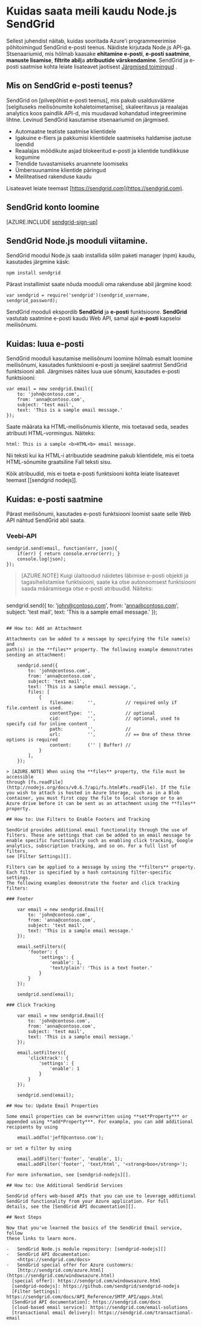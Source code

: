 <properties 
    pageTitle="Kuidas kasutada SendGrid e-posti teenus (Node.js) | Microsoft Azure'i" 
    description="Siit saate teada, kuidas saata meilisõnumeid, SendGrid e-posti teenuse Azure. Kirjutada, kasutades Node.js API proovi kood." 
    services="" 
    documentationCenter="nodejs" 
    authors="erikre" 
    manager="wpickett" 
    editor=""/>

<tags 
    ms.service="multiple" 
    ms.workload="na" 
    ms.tgt_pltfrm="na" 
    ms.devlang="nodejs" 
    ms.topic="article" 
    ms.date="01/05/2016" 
    ms.author="erikre"/>
# <a name="how-to-send-email-using-sendgrid-from-nodejs"></a>Kuidas saata meili kaudu Node.js SendGrid

Sellest juhendist näitab, kuidas sooritada Azure'i programmeerimise põhitoimingud SendGrid e-posti teenus. Näidiste kirjutada Node.js API-ga. Stsenaariumid, mis hõlmab kaasake **ehitamine e-posti**, **e-posti saatmine**, **manuste lisamise**, **filtrite abil**ja **atribuutide värskendamine**. SendGrid ja e-posti saatmise kohta leiate lisateavet jaotisest [Järgmised toimingud](#next-steps) .

## <a name="what-is-the-sendgrid-email-service"></a>Mis on SendGrid e-posti teenus?

SendGrid on [pilvepõhist e-posti teenus], mis pakub usaldusväärne [selgituseks meilisõnumite kohaletoimetamise], skaleeritavus ja reaalajas analytics koos paindlik API-d, mis muudavad kohandatud integreerimine lihtne. Levinud SendGrid kasutamise stsenaariumid on järgmised.

-   Automaatne teatiste saatmise klientidele
-   Igakuine e-fliers ja pakkumisi klientidele saatmiseks haldamise jaotuse loendid
-   Reaalajas mõõdikute asjad blokeeritud e-posti ja klientide tundlikkuse kogumine
-   Trendide tuvastamiseks aruannete loomiseks
-   Ümbersuunamine klientide päringud
-   Meiliteatised rakenduse kaudu

Lisateavet leiate teemast [https://sendgrid.com](https://sendgrid.com).

## <a name="create-a-sendgrid-account"></a>SendGrid konto loomine

[AZURE.INCLUDE [sendgrid-sign-up](../includes/sendgrid-sign-up.md)]

## <a name="reference-the-sendgrid-nodejs-module"></a>SendGrid Node.js mooduli viitamine.

SendGrid moodul Node.js saab installida sõlm paketi manager (npm) kaudu, kasutades järgmine käsk:

    npm install sendgrid

Pärast installimist saate nõuda mooduli oma rakenduse abil järgmine kood:

    var sendgrid = require('sendgrid')(sendgrid_username, sendgrid_password);

SendGrid mooduli ekspordib **SendGrid** ja **e-posti** funktsioone.
**SendGrid** vastutab saatmine e-posti kaudu Web API, samal ajal **e-posti** kapseloi meilisõnumi.

## <a name="how-to-create-an-email"></a>Kuidas: luua e-posti

SendGrid mooduli kasutamise meilisõnumi loomine hõlmab esmalt loomine meilisõnumi, kasutades funktsiooni e-posti ja seejärel saatmist SendGrid funktsiooni abil. Järgmises näites luua uue sõnumi, kasutades e-posti funktsiooni:

    var email = new sendgrid.Email({
        to: 'john@contoso.com',
        from: 'anna@contoso.com',
        subject: 'test mail',
        text: 'This is a sample email message.'
    });

Saate määrata ka HTML-meilisõnumis kliente, mis toetavad seda, seades atribuuti HTML-vormingus. Näiteks:

    html: This is a sample <b>HTML<b> email message.

Nii teksti kui ka HTML-i atribuutide seadmine pakub klientidele, mis ei toeta HTML-sõnumite graatsiline Fall teksti sisu.

Kõik atribuudid, mis ei toeta e-posti funktsiooni kohta leiate lisateavet teemast [[sendgrid nodejs]].

## <a name="how-to-send-an-email"></a>Kuidas: e-posti saatmine

Pärast meilisõnumi, kasutades e-posti funktsiooni loomist saate selle Web API nähtud SendGrid abil saata. 

### <a name="web-api"></a>Veebi-API

    sendgrid.send(email, function(err, json){
        if(err) { return console.error(err); }
        console.log(json);
    });

> [AZURE.NOTE] Kuigi ülaltoodud näidetes läbimise e-posti objekti ja tagasihelistamise funktsiooni, saate ka otse autonoomsest funktsiooni saada määramisega otse e-posti atribuudid. Näiteks:  
>
>`````
sendgrid.send({
    to: 'john@contoso.com',
    from: 'anna@contoso.com',
    subject: 'test mail',
    text: 'This is a sample email message.'
});
`````

## How to: Add an Attachment

Attachments can be added to a message by specifying the file name(s) and
path(s) in the **files** property. The following example demonstrates
sending an attachment:

    sendgrid.send({
        to: 'john@contoso.com',
        from: 'anna@contoso.com',
        subject: 'test mail',
        text: 'This is a sample email message.',
        files: [
            {
                filename:     '',           // required only if file.content is used.
                contentType:  '',           // optional
                cid:          '',           // optional, used to specify cid for inline content
                path:         '',           //
                url:          '',           // == One of these three options is required
                content:      ('' | Buffer) //
            }
        ],
    });

> [AZURE.NOTE] When using the **files** property, the file must be accessible
through [fs.readFile](http://nodejs.org/docs/v0.6.7/api/fs.html#fs.readFile). If the file you wish to attach is hosted in Azure Storage, such as in a Blob container, you must first copy the file to local storage or to an Azure drive before it can be sent as an attachment using the **files** property.

## How to: Use Filters to Enable Footers and Tracking

SendGrid provides additional email functionality through the use of
filters. These are settings that can be added to an email message to
enable specific functionality such as enabling click tracking, Google
analytics, subscription tracking, and so on. For a full list of filters,
see [Filter Settings][].

Filters can be applied to a message by using the **filters** property.
Each filter is specified by a hash containing filter-specific settings.
The following examples demonstrate the footer and click tracking filters:

### Footer

    var email = new sendgrid.Email({
        to: 'john@contoso.com',
        from: 'anna@contoso.com',
        subject: 'test mail',
        text: 'This is a sample email message.'
    });
    
    email.setFilters({
        'footer': {
            'settings': {
                'enable': 1,
                'text/plain': 'This is a text footer.'
            }
        }
    });

    sendgrid.send(email);

### Click Tracking

    var email = new sendgrid.Email({
        to: 'john@contoso.com',
        from: 'anna@contoso.com',
        subject: 'test mail',
        text: 'This is a sample email message.'
    });
    
    email.setFilters({
        'clicktrack': {
            'settings': {
                'enable': 1
            }
        }
    });
    
    sendgrid.send(email);

## How to: Update Email Properties

Some email properties can be overwritten using **set*Property*** or
appended using **add*Property***. For example, you can add additional
recipients by using

    email.addTo('jeff@contoso.com');

or set a filter by using

    email.addFilter('footer', 'enable', 1);
    email.addFilter('footer', 'text/html', '<strong>boo</strong>');

For more information, see [sendgrid-nodejs][].

## How to: Use Additional SendGrid Services

SendGrid offers web-based APIs that you can use to leverage additional
SendGrid functionality from your Azure application. For full
details, see the [SendGrid API documentation][].

## Next Steps

Now that you've learned the basics of the SendGrid Email service, follow
these links to learn more.

-   SendGrid Node.js module repository: [sendgrid-nodejs][]
-   SendGrid API documentation:
    <https://sendgrid.com/docs>
-   SendGrid special offer for Azure customers:
    [http://sendgrid.com/azure.html](https://sendgrid.com/windowsazure.html)
  [special offer]: https://sendgrid.com/windowsazure.html
  [sendgrid-nodejs]: https://github.com/sendgrid/sendgrid-nodejs
  [Filter Settings]: https://sendgrid.com/docs/API_Reference/SMTP_API/apps.html
  [SendGrid API documentation]: https://sendgrid.com/docs
  [cloud-based email service]: https://sendgrid.com/email-solutions
  [transactional email delivery]: https://sendgrid.com/transactional-email
